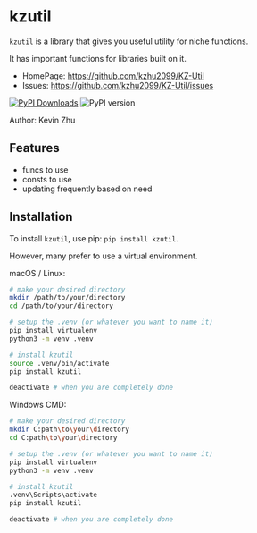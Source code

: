 # kzutil

`kzutil` is a library that gives you useful utility for niche functions.

It has important functions for libraries built on it.

- HomePage: https://github.com/kzhu2099/KZ-Util
- Issues: https://github.com/kzhu2099/KZ-Util/issues

[![PyPI Downloads](https://static.pepy.tech/badge/kzutil)](https://pepy.tech/projects/kzutil) ![PyPI version](https://img.shields.io/pypi/v/kzutil.svg)

Author: Kevin Zhu

## Features

- funcs to use
- consts to use
- updating frequently based on need

## Installation

To install `kzutil`, use pip: ```pip install kzutil```.

However, many prefer to use a virtual environment.

macOS / Linux:

```sh
# make your desired directory
mkdir /path/to/your/directory
cd /path/to/your/directory

# setup the .venv (or whatever you want to name it)
pip install virtualenv
python3 -m venv .venv

# install kzutil
source .venv/bin/activate
pip install kzutil

deactivate # when you are completely done
```

Windows CMD:

```sh
# make your desired directory
mkdir C:path\to\your\directory
cd C:path\to\your\directory

# setup the .venv (or whatever you want to name it)
pip install virtualenv
python3 -m venv .venv

# install kzutil
.venv\Scripts\activate
pip install kzutil

deactivate # when you are completely done
```